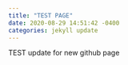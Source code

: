 ```yaml
---
title: "TEST PAGE"
date: 2020-08-29 14:51:42 -0400
categories: jekyll update
---
```

TEST update for new github page
